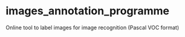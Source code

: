 # images_annotation_programme
Online tool to label images for image recognition (Pascal VOC format)
